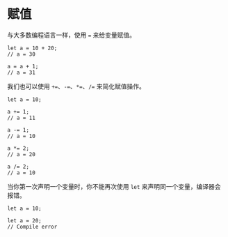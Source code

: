 # 赋值

与大多数编程语言一样，使用 `=` 来给变量赋值。

```nvs
let a = 10 + 20;
// a = 30

a = a + 1;
// a = 31
```

我们也可以使用 `+=`、`-=`、`*=`、`/=` 来简化赋值操作。

```nvs
let a = 10;

a += 1;
// a = 11

a -= 1;
// a = 10

a *= 2;
// a = 20

a /= 2;
// a = 10
```

当你第一次声明一个变量时，你不能再次使用 `let` 来声明同一个变量，编译器会报错。

```nvs
let a = 10;

let a = 20;
// Compile error
```
